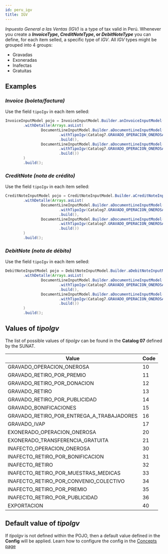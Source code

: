 ```yaml
---
id: peru_igv
title: IGV
---
```


_Inpuesto General a las Ventas (IGV)_ is a type of tax valid in Perú. Whenever you create a **_InvoiceType_, _CreditNoteType_, or _DebitNoteType_** you can define, for each item selled, a specific type of _IGV_. All _IGV_ types might be grouped into 4 groups:

- Gravadas
- Exoneradas
- Inafectas
- Gratuitas

## Examples

### _Invoice (boleta/factura)_

Use the field `tipoIgv` in each item selled:

```java
InvoiceInputModel pojo = InvoiceInputModel.Builder.anInvoiceInputModel()
        .withDetalle(Arrays.asList(
                DocumentLineInputModel.Builder.aDocumentLineInputModel()
                        .withTipoIgv(Catalog7.GRAVADO_OPERACION_ONEROSA.toString())
                        .build(),
                DocumentLineInputModel.Builder.aDocumentLineInputModel()
                        .withTipoIgv(Catalog7.GRAVADO_OPERACION_ONEROSA.toString())
                        .build())
        )
        .build();
```

### _CreditNote (nota de crédito)_

Use the field `tipoIgv` in each item selled:

```java
CreditNoteInputModel pojo = CreditNoteInputModel.Builder.aCreditNoteInputModel()
        .withDetalle(Arrays.asList(
                DocumentLineInputModel.Builder.aDocumentLineInputModel()
                        .withTipoIgv(Catalog7.GRAVADO_OPERACION_ONEROSA.toString())
                        .build(),
                DocumentLineInputModel.Builder.aDocumentLineInputModel()
                        .withTipoIgv(Catalog7.GRAVADO_OPERACION_ONEROSA.toString())
                        .build())
        )
        .build();
```

### _DebitNote (nota de débito)_

Use the field `tipoIgv` in each item selled:

```java
DebitNoteInputModel pojo = DebitNoteInputModel.Builder.aDebitNoteInputModel()
        .withDetalle(Arrays.asList(
                DocumentLineInputModel.Builder.aDocumentLineInputModel()
                        .withTipoIgv(Catalog7.GRAVADO_OPERACION_ONEROSA.toString())
                        .build(),
                DocumentLineInputModel.Builder.aDocumentLineInputModel()
                        .withTipoIgv(Catalog7.GRAVADO_OPERACION_ONEROSA.toString())
                        .build())
        )
        .build();
```

## Values of _tipoIgv_

The list of possible values of _tipoIgv_ can be found in the **Catalog 07** defined by the SUNAT.

| Value                                     | Code |
| ----------------------------------------- | ---- |
| GRAVADO_OPERACION_ONEROSA                 | 10   |
| GRAVADO_RETIRO_POR_PREMIO                 | 11   |
| GRAVADO_RETIRO_POR_DONACION               | 12   |
| GRAVADO_RETIRO                            | 13   |
| GRAVADO_RETIRO_POR_PUBLICIDAD             | 14   |
| GRAVADO_BONIFICACIONES                    | 15   |
| GRAVADO_RETIRO_POR_ENTREGA_A_TRABAJADORES | 16   |
| GRAVADO_IVAP                              | 17   |
| EXONERADO_OPERACION_ONEROSA               | 20   |
| EXONERADO_TRANSFERENCIA_GRATUITA          | 21   |
| INAFECTO_OPERACION_ONEROSA                | 30   |
| INAFECTO_RETIRO_POR_BONIFICACION          | 31   |
| INAFECTO_RETIRO                           | 32   |
| INAFECTO_RETIRO_POR_MUESTRAS_MEDICAS      | 33   |
| INAFECTO_RETIRO_POR_CONVENIO_COLECTIVO    | 34   |
| INAFECTO_RETIRO_POR_PREMIO                | 35   |
| INAFECTO_RETIRO_POR_PUBLICIDAD            | 36   |
| EXPORTACION                               | 40   |

## Default value of _tipoIgv_

If _tipoIgv_ is not defined within the POJO, then a default value defined in the **Config** will be applied. Learn how to configure the config in the [Concepts page](./concepts#config)
